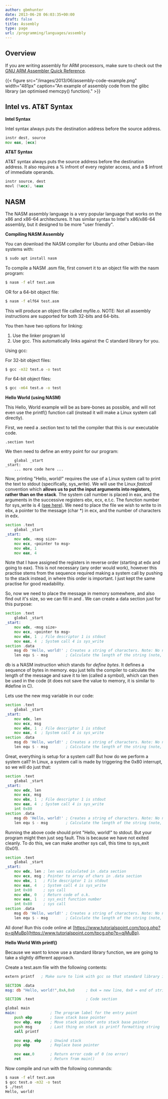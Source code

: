 ```yaml
---
author: gbmhunter
date: 2013-06-28 06:03:35+00:00
draft: false
title: Assembly
type: page
url: /programming/languages/assembly
---
```


## Overview

If you are writing assembly for ARM processors, make sure to check out the [GNU ARM Assembler Quick Reference](http://bel.gsi.de/scripts/gnu-arm-assy-quick-ref.pdf).

{{< figure src="/images/2013/06/assembly-code-example.png" width="481px" caption="An example of assembly code from the glibc library (an optimised memcpy() function)."  >}}

## Intel vs. AT&T Syntax

**Intel Syntax**

Intel syntax always puts the destination address before the source address.

```asm    
instr dest, source
mov eax, [ecx]
```

**AT&T Syntax**

AT&T syntax always puts the source address before the destination address. It also requires a % infront of every register access, and a $ infront of immediate operands.

```asm    
instr source, dest
movl (%ecx), %eax
```

## NASM

The NASM assembly language is a very popular language that works on the x86 and x86-64 architectures. It has similar syntax to Intel's x86/x86-64 assembly, but it designed to be more "user friendly".

**Compiling NASM Assembly**

You can download the NASM compiler for Ubuntu and other Debian-like systems with:

```sh    
$ sudo apt install nasm
```

To compile a NASM .asm file, first convert it to an object file with the nasm program:

```sh    
$ nasm -f elf test.asm
```

OR for a 64-bit object file:

```sh    
$ nasm -f elf64 test.asm
```

This will produce an object file called myfile.o. NOTE: Not all assembly instructions are supported for both 32-bits and 64-bits.

You then have two options for linking:

1. Use the linker program ld
2. Use gcc. This automatically links against the C standard library for you.

Using gcc:

For 32-bit object files:

```sh    
$ gcc -m32 test.o -o test
```

For 64-bit object files:

```sh    
$ gcc -m64 test.o -o test
```

**Hello World (using NASM)**

This Hello, World example will be as bare-bones as possible, and will not even use the printf() function call (instead it will make a Linux system call directly).

First, we need a .section text to tell the compiler that this is our executable code.

```    
.section text
```

We then need to define an entry point for our program:

```    
    global _start
_start:
    ... more code here ...
```

Now, printing "Hello, world!" requires the use of a Linux system call to print the text to stdout (specifically, sys_write). We will use the Linux _fastcall_ convention which **allows us to put the input arguments into registers, rather than on the stack**. The system call number is placed in eax, and the arguments in the successive registers ebx, ecx, e.t.c. The function number for sys_write is 4 ([see here](https://syscalls.kernelgrok.com/)). We need to place the file we wish to write to in ebx, a pointer to the message (char *) in ecx, and the number of characters in edx.

```asm    
section .text
    global _start
_start:
    mov edx, <msg size>
    mov ecx, <pointer to msg>
    mov ebx, 1
    mov eax, 4
```  

Note that I have assigned the registers in reverse order (starting at edx and going to eax). This is not necessary (any order would work), however this practise stems from the sequence required making a system call by pushing to the stack instead, in where this order is important. I just kept the same practise for good readability.

So, now we need to place the message in memory somewhere, and also find out it's size, so we can fill in <pointer to msg> and <msg size>. We can create a data section just for this purpose:

```asm    
section .text
    global _start
_start:
    mov edx, <msg size>
    mov ecx, <pointer to msg>
    mov ebx, 1  ; File descriptor 1 is stdout
    mov eax, 4  ; System call 4 is sys_write
section .data
    msg db 'Hello, world!' ; Creates a string of characters. Note: No null terminator.
    len equ $ - msg        ; Calculate the length of the string (note, this does not store anything in memory)
```

db is a NASM instruction which stands for _define bytes_. It defines a sequence of bytes in memory. equ just tells the compiler to calculate the length of the message and save it to len (called a symbol), which can then be used in the code (it does not save the value to memory, it is similar to #define in C).

Lets use the new msg variable in our code:

```asm    
section .text
    global _start
_start:
    mov edx, len
    mov ecx, msg
    mov ebx, 1  ; File descriptor 1 is stdout
    mov eax, 4  ; System call 4 is sys_write
section .data
    msg db 'Hello, world!' ; Creates a string of characters. Note: No null terminator.
    len equ $ - msg        ; Calculate the length of the string (note, this does not store anything in memory)
```

Great, everything is setup for a system call! But how do we perform a system call? In Linux, a system call is made by triggering the 0x80 interrupt, so we will do just that:

```asm    
section .text
    global _start
_start:
    mov edx, len
    mov ecx, msg
    mov ebx, 1  ; File descriptor 1 is stdout
    mov eax, 4  ; System call 4 is sys_write
    int 0x80
section .data
    msg db 'Hello, world!' ; Creates a string of characters. Note: No null terminator.
    len equ $ - msg        ; Calculate the length of the string (note, this does not store anything in memory)
```

Running the above code should print "Hello, world!" to stdout. But your program might then just seg fault. This is because we have not exited cleanly. To do this, we can make another sys call, this time to sys_exit (0x01).

```asm    
section .text
    global _start
_start:
    mov edx, len ; len was calculated in .data section
    mov ecx, msg ; Pointer to array of chars in .data section
    mov ebx, 1   ; File descriptor 1 is stdout
    mov eax, 4   ; System call 4 is sys_write
    int 0x80     ; sys call
    mov ebx, 0   ; Return code of o.k.
    mov eax, 1   ; sys_exit function number
    int 0x80     ; sys call
section .data
    msg db 'Hello, world!' ; Creates a string of characters. Note: No null terminator.
    len equ $ - msg        ; Calculate the length of the string (note, this does not store anything in memory)
```

All done! Run this code online at [https://www.tutorialspoint.com/tpcg.php?p=qjMuBp](https://www.tutorialspoint.com/tpcg.php?p=qjMuBp).

**Hello World With printf()**

Because we want to know use a standard library function, we are going to take a slightly different approach.

Create a test.asm file with the following contents:

```asm    
extern printf   ; Make sure to link with gcc so that standard library is automatically linked against

SECTION .data
msg: db "Hello, world!",0xA,0x0     ; 0xA = new line, 0x0 = end of string

SECTION .text                       ; Code section

global main
main:               ; The program label for the entry point
    push ebp        ; Save stack base pointer
    mov ebp, esp    ; Move stack pointer onto stack base pointer
    push msg        ; Last thing on stack is printf formatting string
    call printf

    mov esp, ebp    ; Unwind stack
    pop ebp         ; Replace base pointer

    mov eax,0       ; Return error code of 0 (no error)
    ret             ; Return from main()
```

Now compile and run with the following commands:

```sh    
$ nasm -f elf test.asm
$ gcc test.o -m32 -o test
$ ./test
Hello, world!
```

